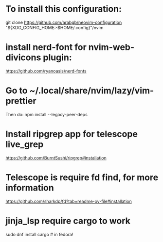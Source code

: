 # To install this configuration:
git clone https://github.com/arabgb/neovim-configuration "${XDG_CONFIG_HOME:-$HOME/.config}"/nvim

# install nerd-font for nvim-web-divicons plugin:
https://github.com/ryanoasis/nerd-fonts

# Go to ~/.local/share/nvim/lazy/vim-prettier
Then do: npm install --legacy-peer-deps

# Install ripgrep app for telescope live_grep
https://github.com/BurntSushi/ripgrep#installation

# Telescope is require fd find, for more information 
https://github.com/sharkdp/fd?tab=readme-ov-file#installation

# jinja_lsp require cargo to work
sudo dnf install cargo # in fedora!
